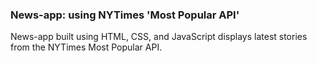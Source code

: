 ### News-app: using NYTimes 'Most Popular API'

News-app built using HTML, CSS, and JavaScript displays latest stories from the NYTimes Most Popular API.